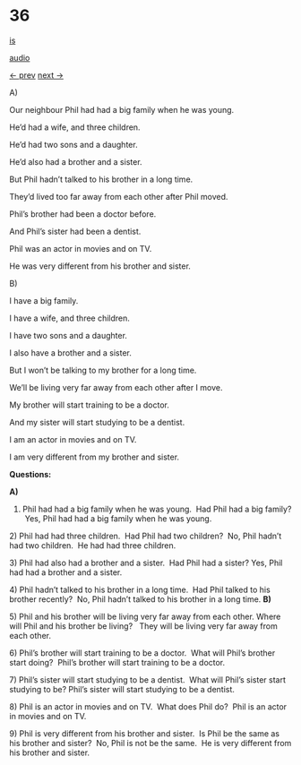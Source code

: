 # 36

[is](../is/story_36.md)

[audio](../audio/story_36.mp3)

[← prev](../en/story_35.md)
[next →](../en/story_37.md)

A\)

Our neighbour Phil had had a big family when he was young.

He’d had a wife, and three children.

He’d had two sons and a daughter.

He’d also had a brother and a sister.

But Phil hadn’t talked to his brother in a long time.

They’d lived too far away from each other after Phil moved.

Phil’s brother had been a doctor before.

And Phil’s sister had been a dentist.

Phil was an actor in movies and on TV.

He was very different from his brother and sister.

B\)

I have a big family.

I have a wife, and three children.

I have two sons and a daughter.

I also have a brother and a sister.

But I won’t be talking to my brother for a long time.

We’ll be living very far away from each other after I move.

My brother will start training to be a doctor.

And my sister will start studying to be a dentist.

I am an actor in movies and on TV.

I am very different from my brother and sister.

**Questions:**

**A)**
1) Phil had had a big family when he was young.  Had Phil had a big
family?  Yes, Phil had had a big family when he was young.

2\) Phil had had three children.  Had Phil had two children?  No, Phil
hadn’t had two children.  He had had three children.

3\) Phil had also had a brother and a sister.  Had Phil had a sister?
Yes, Phil had had a brother and a sister.

4\) Phil hadn’t talked to his brother in a long time.  Had Phil talked
to his brother recently?  No, Phil hadn’t talked to his brother in a
long time.
**B)**

5\) Phil and his brother will be living very far away from each other.
Where will Phil and his brother be living?   They will be living very
far away from each other.

6\) Phil’s brother will start training to be a doctor.  What will Phil’s
brother start doing?  Phil’s brother will start training to be a doctor.

7\) Phil’s sister will start studying to be a dentist.  What will Phil’s
sister start studying to be? Phil’s sister will start studying to be a
dentist.

8\) Phil is an actor in movies and on TV.  What does Phil do?  Phil is
an actor in movies and on TV.

9\) Phil is very different from his brother and sister.  Is Phil be the
same as his brother and sister?  No, Phil is not be the same.  He is
very different from his brother and sister.
